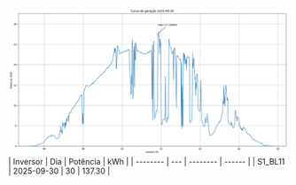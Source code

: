 ![My Image](30_09_2025-S1_BL11.png)
| Inversor | Dia | Potência | kWh    |
| -------- | --- | -------- | ------ |
| S1_BL11       | 2025-09-30  | 30       | 137.30 |